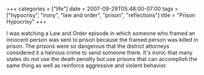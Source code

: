 +++
categories = ["life"]
date = 2007-09-29T05:48:00-07:00
tags = ["hypocrisy", "irony", "law and order", "prison", "reflections"]
title = "Prison Hypocrisy"
+++

I was watching a Law and Order episode in which someone who framed an innocent person was sent to prison because the framed person was killed in prison. The prisons were so dangerous that the district attorneys considered it a heinous crime to send someone there. It's ironic that many states do not use the death penalty but use prisons that can accomplish the same thing as well as reinforce aggressive and violent behavior.
